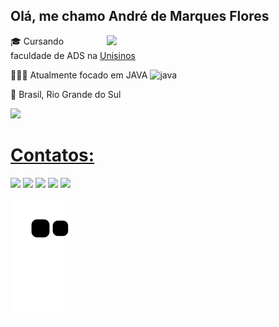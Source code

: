 ## Olá, me chamo André de Marques Flores

<img src="https://i.pinimg.com/originals/e9/9f/56/e99f560ce76b8b6fdf163a4e1b4992a1.gif" min-width="350px" max-width="350px" width="350px" align="right">

🎓 Cursando faculdade de ADS na [Unisinos](https://www.instagram.com/unisinos/)

👨🏻‍💻 Atualmente focado em JAVA <img width="16" alt="java" src="https://github.com/andremarques27/andremarques27/assets/95247935/94413b91-b41d-4c4c-9743-b7c42ad0d623">

📌 Brasil, Rio Grande do Sul

<div>
<a href="https://github.com/seu-usuário-aqui">
<img loading="lazy" height="180em" src="https://github-readme-stats.vercel.app/api/top-langs/?username=andremarques27&layout=compact&langs_count=7&theme=dracula"/>
</div>

# Contatos: 

<div>
  <a href="mailto:andredemarquesflores@gmail.com"><img loading="lazy" src="https://img.shields.io/badge/Gmail-D14836?style=for-the-badge&logo=gmail&logoColor=white" target="_blank"></a>
  <a href="https://www.linkedin.com/in/andremarquesflores/" target="_blank"><img loading="lazy" src="https://img.shields.io/badge/linkedin-%230077B5.svg?style=for-the-badge&logo=linkedin&logoColor=white" target="_blank"></a>
  <a href="https://instagram.com/andredemarques" target="_blank"><img loading="lazy" src="https://img.shields.io/badge/-Instagram-%23E4405F?style=for-the-badge&logo=instagram&logoColor=white" target="_blank"></a>
  <a href="https://www.facebook.com/AndreMarquesFlores" target="_blank"><img loading="lazy" src="https://img.shields.io/badge/Facebook-%231877F2.svg?style=for-the-badge&logo=Facebook&logoColor=white" target="_blank"></a>
  <a href="https://twitter.com/Andr3_Flor3s" target="_blank"><img loading="lazy" src="https://img.shields.io/badge/Twitter-%231DA1F2.svg?style=for-the-badge&logo=Twitter&logoColor=white" target="_blank"></a>
</div>

![Snake animation](https://github.com/andremarques27/andremarques27/blob/output/github-contribution-grid-snake.svg)
